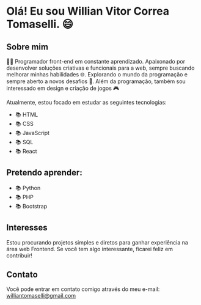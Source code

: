 # Olá! Eu sou Willian Vitor Correa Tomaselli. 😄

## Sobre mim

👨‍💻 Programador front-end em constante aprendizado. Apaixonado por desenvolver soluções criativas e funcionais para a web, sempre buscando melhorar minhas habilidades 🌐. Explorando o mundo da programação e sempre aberto a novos desafios 🚀. Além da programação, também sou interessado em design e criação de jogos 🎮

Atualmente, estou focado em estudar as seguintes tecnologias:
- 📚 HTML
- 📚 CSS
- 📚 JavaScript
- 📚 SQL
- 📚 React

## Pretendo aprender:
- 📚 Python
- 📚 PHP
- 📚 Bootstrap


## Interesses
Estou procurando projetos simples e diretos para ganhar experiência na área web Frontend. Se você tem algo interessante, ficarei feliz em contribuir!

## Contato
Você pode entrar em contato comigo através do meu e-mail: [williantomaselli@gmail.com](mailto:williantomaselli@gmail.com)
